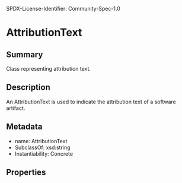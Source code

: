 SPDX-License-Identifier: Community-Spec-1.0

# AttributionText

## Summary

Class representing attribution text.

## Description

An AttributionText is used to indicate the attribution text of a software artifact.

## Metadata

- name: AttributionText
- SubclassOf: xsd:string
- Instantiability: Concrete

## Properties

